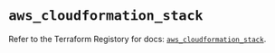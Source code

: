 # `aws_cloudformation_stack`

Refer to the Terraform Registory for docs: [`aws_cloudformation_stack`](https://registry.terraform.io/providers/hashicorp/aws/3.76.1/docs/resources/cloudformation_stack).
